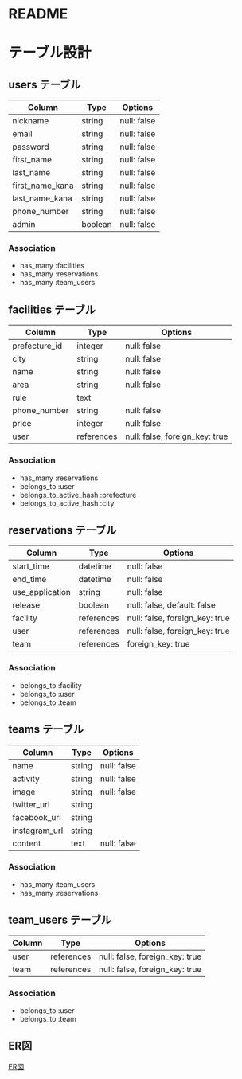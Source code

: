 # README

# テーブル設計

## users テーブル

| Column          | Type    | Options     |
| --------------- | ------- | ----------- |
| nickname        | string  | null: false |
| email           | string  | null: false |
| password        | string  | null: false |
| first_name      | string  | null: false |
| last_name       | string  | null: false |
| first_name_kana | string  | null: false |
| last_name_kana  | string  | null: false |
| phone_number    | string  | null: false |
| admin           | boolean | null: false |

### Association

- has_many :facilities
- has_many :reservations
- has_many :team_users

## facilities テーブル

| Column        | Type       | Options                        |
| ------------- | ---------- | ------------------------------ |
| prefecture_id | integer    | null: false                    |
| city          | string     | null: false                    |
| name          | string     | null: false                    |
| area          | string     | null: false                    |
| rule          | text       |                                |
| phone_number  | string     | null: false                    |
| price         | integer    | null: false                    |
| user          | references | null: false, foreign_key: true |

### Association

- has_many   :reservations
- belongs_to :user
- belongs_to_active_hash :prefecture
- belongs_to_active_hash :city

## reservations テーブル

| Column          | Type       | Options                        |
| --------------- | ---------- | ------------------------------ |
| start_time      | datetime   | null: false                    |
| end_time        | datetime   | null: false                    |
| use_application | string     | null: false                    |
| release         | boolean    | null: false, default: false    |
| facility        | references | null: false, foreign_key: true |
| user            | references | null: false, foreign_key: true |
| team            | references | foreign_key: true              |

### Association

- belongs_to :facility
- belongs_to :user
- belongs_to :team

## teams テーブル

| Column        | Type   | Options     |
| ------------- | ------ | ----------- |
| name          | string | null: false |
| activity      | string | null: false |
| image         | string | null: false |
| twitter_url   | string |             |
| facebook_url  | string |             |
| instagram_url | string |             |
| content       | text   | null: false |

### Association

- has_many :team_users
- has_many :reservations

## team_users テーブル

| Column | Type       | Options                        |
| ------ | ---------- | ------------------------------ |
| user   | references | null: false, foreign_key: true |
| team   | references | null: false, foreign_key: true |

### Association

- belongs_to :user
- belongs_to :team


## ER図

[ER図](https://app.lucidchart.com/documents/view/09a6aee3-2481-4905-9b79-701dc5b7d3ef)
